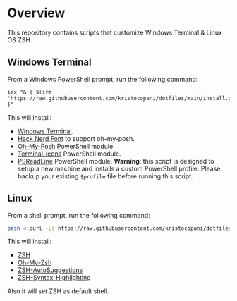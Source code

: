 # Overview
This repository contains scripts that customize Windows Terminal & Linux OS ZSH.

## Windows Terminal
From a Windows PowerShell prompt, run the following command:
```pwsh
iex "& { $(irm 'https://raw.githubusercontent.com/kristocopani/dotfiles/main/install.ps1') }"
```

This will install:
- [Windows Terminal](https://github.com/microsoft/terminal).
- [Hack Nerd Font](https://www.nerdfonts.com) to support oh-my-posh.
- [Oh-My-Posh](https://ohmyposh.dev/) PowerShell module.
- [Terminal-Icons](https://github.com/devblackops/Terminal-Icons) PowerShell module.
- [PSReadLine](https://docs.microsoft.com/en-us/powershell/module/psreadline/about/about_psreadline?view=powershell-7.2) PowerShell module.
**Warning**: this script is designed to setup a new machine and installs a custom PowerShell profile. Please backup your existing `$profile` file before running this script.

## Linux
From a shell prompt, run the following command:
```bash
bash <(curl -Ls https://raw.githubusercontent.com/kristocopani/dotfiles/main/Linux/script.sh)
```
This will install:
- [ZSH](https://www.zsh.org/)
- [Oh-My-Zsh](https://ohmyz.sh/) 
- [ZSH-AutoSuggestions](https://github.com/zsh-users/zsh-autosuggestions)
- [ZSH-Syntax-Highlighting](https://github.com/zsh-users/zsh-syntax-highlighting)

Also it will set ZSH as default shell.
